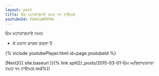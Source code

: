 ```yaml
---
layout: post
title: ਓਮ ਮਹਾਕਾਰਮਾਣੇ ਨਮਹ ੧੧ ਟਾਇਮਸ
youtubeId: YGmSimK97Hs
---
```

 
 
 ਓਮ ਮਹਾਕਾਰਮਾਣੇ ਨਮਹ  
 
 -  ਜੋ ਮਹਾਨ ਕਾਰਜ ਕਰਦਾ ਹੈ 
 
  
 
  
 
 
 
 
 
 


{% include youtubePlayer.html id=page.youtubeId %}
 
[Next]({{ site.baseurl }}{% link  split2/_posts/2015-03-01-ਓਮ ਅਭਿਵਾਦਯਾਯਾ ਨਮਹ ੧੧ ਟਾਇਮਸ.md%})
 
